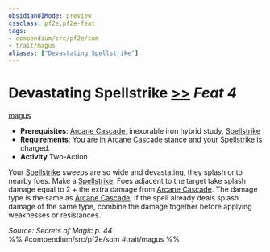 ```yaml
---
obsidianUIMode: preview
cssclass: pf2e,pf2e-feat
tags:
- compendium/src/pf2e/som
- trait/magus
aliases: ["Devastating Spellstrike"]
---
```

# Devastating Spellstrike  [>>](rules/core-rulebook/chapter-9-playing-the-game.md#Actions "Two-Action") *Feat 4*  
[magus](rules/traits/magus-som.md "Magus Class Trait")  

- **Prerequisites**: [Arcane Cascade](rules/actions/arcane-cascade-som.md), inexorable iron hybrid study, [Spellstrike](rules/actions/spellstrike-som.md)
- **Requirements**: You are in [Arcane Cascade](rules/actions/arcane-cascade-som.md) stance and your [Spellstrike](rules/actions/spellstrike-som.md) is charged.
- **Activity** Two-Action

Your [Spellstrike](rules/actions/spellstrike-som.md) sweeps are so wide and devastating, they splash onto nearby foes. Make a [Spellstrike](rules/actions/spellstrike-som.md). Foes adjacent to the target take splash damage equal to 2 + the extra damage from [Arcane Cascade](rules/actions/arcane-cascade-som.md). The damage type is the same as [Arcane Cascade](rules/actions/arcane-cascade-som.md); if the spell already deals splash damage of the same type, combine the damage together before applying weaknesses or resistances.

*Source: Secrets of Magic p. 44*  
%% #compendium/src/pf2e/som #trait/magus %%
